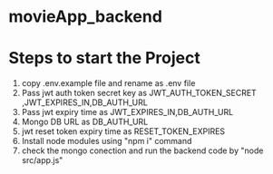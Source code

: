 # movieApp_backend



# Steps to start the Project

1) copy .env.example file and rename as .env file 
2) Pass jwt auth token secret key as  JWT_AUTH_TOKEN_SECRET ,JWT_EXPIRES_IN,DB_AUTH_URL
3) Pass jwt expiry time as  JWT_EXPIRES_IN,DB_AUTH_URL
4) Mongo DB URL  as DB_AUTH_URL
5) jwt reset token expiry time as RESET_TOKEN_EXPIRES
6) Install node modules using "npm i" command
7) check the mongo conection and run the backend code by "node src/app.js"